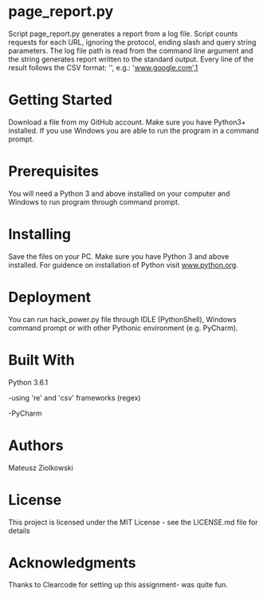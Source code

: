 # page_report.py

Script page_report.py generates a report from a log file. Script counts requests
for each URL, ignoring the protocol, ending slash and query string parameters.
The log file path is read from the command line argument and the string generates report written to
the standard output. Every line of the result follows the CSV format:
'<stripped url>',<requests count>
e.g.:
'www.google.com',1

# Getting Started

Download a file from my GitHub account. Make sure you have Python3+ installed. If you use Windows you are able to
run the program in a command prompt.

# Prerequisites

You will need a Python 3 and above installed on your computer and Windows to run program through command prompt.

# Installing

Save the files on your PC. Make sure you have Python 3 and above installed. For guidence on installation of Python
visit www.python.org.

# Deployment

You can run hack_power.py file through IDLE (PythonShell),
Windows command prompt or with other Pythonic environment (e.g. PyCharm).

# Built With

Python 3.6.1


-using 're' and 'csv' frameworks (regex)


-PyCharm

# Authors

Mateusz Ziolkowski

# License

This project is licensed under the MIT License - see the LICENSE.md file for details

# Acknowledgments

Thanks to Clearcode for setting up this assignment- was quite fun.
